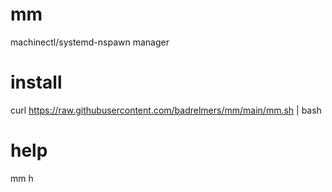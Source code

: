 # mm
machinectl/systemd-nspawn manager

# install
curl https://raw.githubusercontent.com/badrelmers/mm/main/mm.sh | bash

# help
mm h
